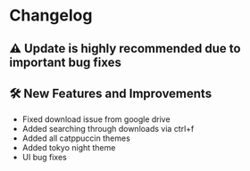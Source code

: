 # Changelog

## **:warning: Update is highly recommended due to important bug fixes**

## :hammer_and_wrench: New Features and Improvements

- Fixed download issue from google drive
- Added searching through downloads via ctrl+f
- Added all catppuccin themes
- Added tokyo night theme
- UI bug fixes
